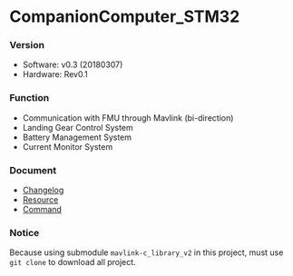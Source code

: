 # CompanionComputer_STM32

### Version
- Software: v0.3 (20180307)
- Hardware: Rev0.1

### Function
- Communication with FMU through Mavlink (bi-direction)
- Landing Gear Control System
- Battery Management System
- Current Monitor System

### Document
* [Changelog](Doc/Changelog.md)
* [Resource](Doc/Resource.md)
* [Command](Doc/Command.md)

### Notice
Because using submodule `mavlink-c_library_v2` in this project, must use `git clone` to download all project.